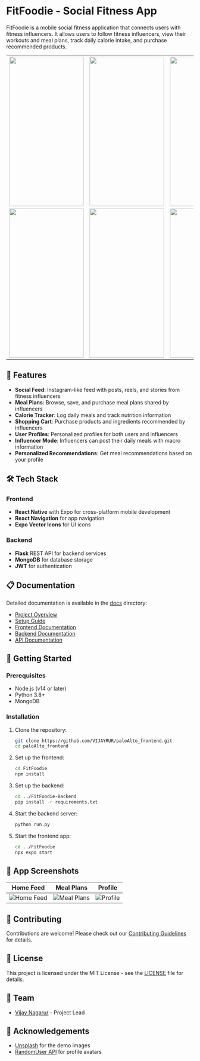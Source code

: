 # FitFoodie - Social Fitness App

FitFoodie is a mobile social fitness application that connects users with fitness influencers. It allows users to follow fitness influencers, view their workouts and meal plans, track daily calorie intake, and purchase recommended products.

<div align="center"> <table> <tr> <td><img src="https://github.com/user-attachments/assets/ec909307-fe4b-4da3-949d-07842f5327cf" width="200" height="400" /></td> <td><img src="https://github.com/user-attachments/assets/199fee20-bbcb-438e-b923-fb09bab0fea2" width="200" height="400" /></td> <td><img src="https://github.com/user-attachments/assets/f0bc7502-c7be-45c4-baa0-144436c6016f" width="200" height="400" /></td> <td><img src="https://github.com/user-attachments/assets/17a136ce-0a80-4ca2-82b9-496a16b009ae" width="200" height="400" /></td> </tr> <tr> <td><img src="https://github.com/user-attachments/assets/5bd091d6-02dd-498b-803d-a0da195bea6c" width="200" height="400" /></td> <td><img src="https://github.com/user-attachments/assets/17a136ce-0a80-4ca2-82b9-496a16b009ae" width="200" height="400" /></td> <td><img src="https://github.com/user-attachments/assets/dbd89be5-4b47-45b3-a5e5-91d041d7be7d" width="200" height="400" /></td> </tr> </table> </div>


## 🌟 Features

- **Social Feed**: Instagram-like feed with posts, reels, and stories from fitness influencers
- **Meal Plans**: Browse, save, and purchase meal plans shared by influencers
- **Calorie Tracker**: Log daily meals and track nutrition information
- **Shopping Cart**: Purchase products and ingredients recommended by influencers
- **User Profiles**: Personalized profiles for both users and influencers
- **Influencer Mode**: Influencers can post their daily meals with macro information
- **Personalized Recommendations**: Get meal recommendations based on your profile

## 🛠️ Tech Stack

### Frontend
- **React Native** with Expo for cross-platform mobile development
- **React Navigation** for app navigation
- **Expo Vector Icons** for UI icons

### Backend
- **Flask** REST API for backend services
- **MongoDB** for database storage
- **JWT** for authentication

## 📋 Documentation

Detailed documentation is available in the [docs](./docs) directory:

- [Project Overview](./docs/project-overview.md)
- [Setup Guide](./docs/setup-guide.md)
- [Frontend Documentation](./docs/frontend/README.md)
- [Backend Documentation](./docs/backend/README.md)
- [API Documentation](./docs/api/README.md)

## 🚀 Getting Started

### Prerequisites
- Node.js (v14 or later)
- Python 3.8+
- MongoDB

### Installation

1. Clone the repository:
   ```bash
   git clone https://github.com/VIJAYRUR/paloAlto_frontend.git
   cd paloAlto_frontend
   ```

2. Set up the frontend:
   ```bash
   cd FitFoodie
   npm install
   ```

3. Set up the backend:
   ```bash
   cd ../FitFoodie-Backend
   pip install -r requirements.txt
   ```

4. Start the backend server:
   ```bash
   python run.py
   ```

5. Start the frontend app:
   ```bash
   cd ../FitFoodie
   npx expo start
   ```

## 📱 App Screenshots

| Home Feed | Meal Plans | Profile |
|-----------|------------|---------|
| ![Home Feed](docs/images/home-feed.png) | ![Meal Plans](docs/images/meal-plans.png) | ![Profile](docs/images/profile.png) |

## 🤝 Contributing

Contributions are welcome! Please check out our [Contributing Guidelines](./docs/contributing.md) for details.

## 📄 License

This project is licensed under the MIT License - see the [LICENSE](LICENSE) file for details.

## 👥 Team

- [Vijay Nagarur](https://github.com/VIJAYRUR) - Project Lead

## 🙏 Acknowledgements

- [Unsplash](https://unsplash.com) for the demo images
- [RandomUser API](https://randomuser.me) for profile avatars
